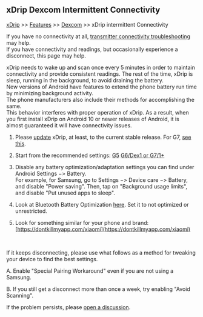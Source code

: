 ## xDrip Dexcom Intermittent Connectivity
[xDrip](../README.md) >> [Features](./Features_page.md) >> [Dexcom](./Dexcom_page.md) >> xDrip intermittent Connectivity  
  
If you have no connectivity at all, [transmitter connectivity troubleshooting](./Connectivity-troubleshoot.md) may help.  
If you have connectivity and readings, but occasionally experience a disconnect, this page may help.  
  
xDrip needs to wake up and scan once every 5 minutes in order to maintain connectivity and provide consistent readings.  The rest of the time, xDrip is sleep, running in the background, to avoid draining the battery.  
New versions of Android have features to extend the phone battery run time by minimizing background activity.  
The phone manufacturers also include their methods for accomplishing the same.  
This behavior interferes with proper operation of xDrip.  As a result, when you first install xDrip on Android 10 or newer releases of Android, it is almost guaranteed it will have connectivity issues.  
  
1. Please [update](./Updates.md) xDrip, at least, to the current stable release.  For G7, [see this](./Dexcom/G7.md).  
  
2. Start from the recommended settings:
[G5](./G5-Recommended-Settings.md)
[G6/Dex1 or G7/1+](./G6-Recommended-Settings.md)  
  
3. Disable any battery optimization/adaptation settings you can find under Android Settings &#8722;> Battery.  
For example, for Samsung, go to Settings &#8722;> Device care &#8722;> Battery, and disable "Power saving".  Then, tap on "Background usage limits", and disable "Put unused apps to sleep".  
  
4. Look at Bluetooth Battery Optimization [here](./Dexcom-Basics.md).  Set it to not optimized or unrestricted.  
  
5. Look for something similar for your phone and brand: [https://dontkillmyapp.com/xiaomi](https://dontkillmyapp.com/xiaomi)
<br/>  

If it keeps disconnecting, please use what follows as a method for tweaking your device to find the best settings.  
  
A. Enable "Special Pairing Workaround" even if you are not using a Samsung.  
  
B. If you still get a disconnect more than once a week, try enabling "Avoid Scanning".  
  
  
If the problem persists, please [open a discussion](https://github.com/NightscoutFoundation/xDrip/discussions).  
  
